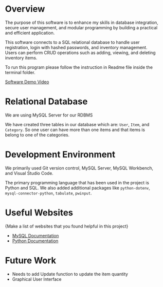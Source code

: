 # Overview

The purpose of this software is to enhance my skills in database integration, secure user management, and modular programming by building a practical and efficient application.

This software connects to a SQL relational database to handle user registration, login with hashed passwords, and inventory management. Users can perform CRUD operations such as adding, viewing, and deleting inventory items.

To run this program please follow the instruction in Readme file inside the terminal folder.

[Software Demo Video](http://youtube.link.goes.here)

# Relational Database

We are using MySQL Server for our RDBMS

We have created three tables in our database which are: `User`, `Item`, and `Category`. So one user can have more than one items and that items is belong to one of the categories.

# Development Environment
We primarily used Git version control, MySQL Server, MySQL Workbench, and Visual Studio Code.

The primary programming language that has been used in the project is Python and SQL. We also added additional packages like `python-dotenv`, `mysql-connector-python`, `tabulate`, `pwinput`.

# Useful Websites

{Make a list of websites that you found helpful in this project}

- [MySQL Documentation](https://dev.mysql.com/doc/connector-python/en/connector-python-example-connecting.html)
- [Python Documentation](https://docs.python.org/3/tutorial/classes.html)

# Future Work
- Needs to add Update function to update the item quantity
- Graphical User Interface